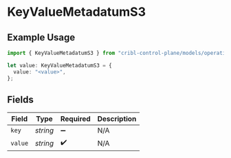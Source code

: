 # KeyValueMetadatumS3

## Example Usage

```typescript
import { KeyValueMetadatumS3 } from "cribl-control-plane/models/operations";

let value: KeyValueMetadatumS3 = {
  value: "<value>",
};
```

## Fields

| Field              | Type               | Required           | Description        |
| ------------------ | ------------------ | ------------------ | ------------------ |
| `key`              | *string*           | :heavy_minus_sign: | N/A                |
| `value`            | *string*           | :heavy_check_mark: | N/A                |